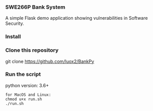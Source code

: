 ### SWE266P Bank System

A simple Flask demo application showing vulnerabilities in Software Security.

### Install

### Clone this repository
git clone https://github.com/luox2/BankPy


### Run the script

python version: 3.6+

```
for MacOS and Linux:
chmod u+x run.sh
./run.sh
```
